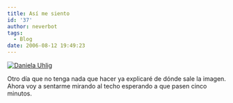 ```yaml
---
title: Así me siento
id: '37'
author: neverbot
tags:
  - Blog
date: 2006-08-12 19:49:23
---
```


[![Daniela Uhlig](./Daniela%20Uhlig.jpg)](./Daniela%20Uhlig.jpg "Daniela Uhlig")

Otro día que no tenga nada que hacer ya explicaré de dónde sale la imagen. Ahora voy a sentarme mirando al techo esperando a que pasen cinco minutos.